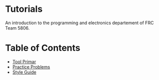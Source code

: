 # Tutorials

An introduction to the programming and electronics departement of FRC Team 5806.

# Table of Contents

* [Tool Primar](PracticeProblems.md)
* [Practice Problems](https://github.com/frc5806/Tutorials/blob/master/PracticeProblems.md)
* [Style Guide](https://github.com/frc5806/Tutorials/blob/master/StyleGuide.md)

